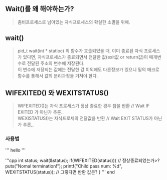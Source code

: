 ## Wait()를 왜 해야하는가?
> 좀비프로세스로 남아있는 자식프로세스의 확실한 소멸을 위해.

## wait()
> pid_t wait(int * statloc)
> 위 함수가 호출되었을 때, 이미 종료된 자식 프로세스가 있다면, 자식프로세스가 종료되면서 전달한 값(exit값 or return값)이 매개변수로 전달된
> 주소의 변수에 저장된다.<br/>
> 이 변수에 저장되는 값에는 전달한 값 이외에도 다른정보가 있으니 밑의 매크로 함수를 통해서 값의 분리과정을 거쳐야 한다.

## WIFEXITED() 와 WEXITSTATUS()
> WIFEXITED()는 자식 프로세스가 정상 종료한 경우 참을 반환 // Wait IF EXITED 가 아닌가 추론..<br/>
> WEXISTATUS()는 자식프로세의 전달값을 반환 // Wait EXIT STATUS가 아닌가 추론,,<br/>

### 사용법
'''
hello
'''

'''cpp
  int status;
  wait(&status);
  if(WIFEXITED(status)){  // 정상종료되었는가>?
    puts("Nomal termination!");
    printf("Child pass num: %d", WEXITSTATUS(status));  // 그렇다면 반환 값은?
  }
'''
end<br/>
